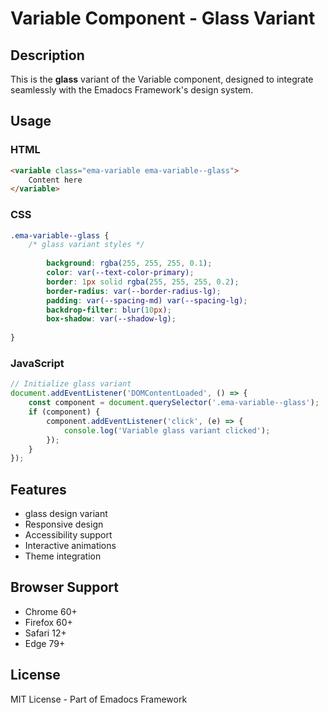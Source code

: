 # Variable Component - Glass Variant

## Description
This is the **glass** variant of the Variable component, designed to integrate seamlessly with the Emadocs Framework's design system.

## Usage

### HTML
```html
<variable class="ema-variable ema-variable--glass">
    Content here
</variable>
```

### CSS
```css
.ema-variable--glass {
    /* glass variant styles */
    
        background: rgba(255, 255, 255, 0.1);
        color: var(--text-color-primary);
        border: 1px solid rgba(255, 255, 255, 0.2);
        border-radius: var(--border-radius-lg);
        padding: var(--spacing-md) var(--spacing-lg);
        backdrop-filter: blur(10px);
        box-shadow: var(--shadow-lg);
    
}
```

### JavaScript
```javascript
// Initialize glass variant
document.addEventListener('DOMContentLoaded', () => {
    const component = document.querySelector('.ema-variable--glass');
    if (component) {
        component.addEventListener('click', (e) => {
            console.log('Variable glass variant clicked');
        });
    }
});
```

## Features
- glass design variant
- Responsive design
- Accessibility support
- Interactive animations
- Theme integration

## Browser Support
- Chrome 60+
- Firefox 60+
- Safari 12+
- Edge 79+

## License
MIT License - Part of Emadocs Framework
